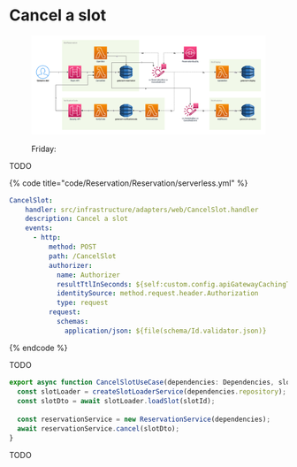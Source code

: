 # Cancel a slot

<figure><img src="../../../.gitbook/assets/Get-A-Room Solution 5.png" alt=""><figcaption><p>Friday:</p></figcaption></figure>

TODO

{% code title="code/Reservation/Reservation/serverless.yml" %}
```yaml
CancelSlot:
    handler: src/infrastructure/adapters/web/CancelSlot.handler
    description: Cancel a slot
    events:
      - http:
          method: POST
          path: /CancelSlot
          authorizer:
            name: Authorizer
            resultTtlInSeconds: ${self:custom.config.apiGatewayCachingTtlValue}
            identitySource: method.request.header.Authorization
            type: request
          request:
            schemas:
              application/json: ${file(schema/Id.validator.json)}
```
{% endcode %}

TODO

```typescript
export async function CancelSlotUseCase(dependencies: Dependencies, slotId: SlotId): Promise<void> {
  const slotLoader = createSlotLoaderService(dependencies.repository);
  const slotDto = await slotLoader.loadSlot(slotId);

  const reservationService = new ReservationService(dependencies);
  await reservationService.cancel(slotDto);
}
```

TODO
